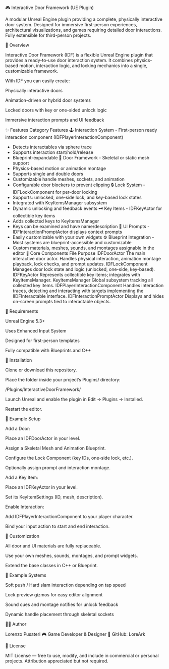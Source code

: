 🎮 Interactive Door Framework (UE Plugin)

A modular Unreal Engine plugin providing a complete, physically interactive door system.
Designed for immersive first-person experiences, architectural visualizations, and games requiring detailed door interactions.
Fully extensible for third-person projects.

🧩 Overview

Interactive Door Framework (IDF) is a flexible Unreal Engine plugin that provides a ready-to-use door interaction system.
It combines physics-based motion, interaction logic, and locking mechanics into a single, customizable framework.

With IDF you can easily create:

Physically interactive doors

Animation-driven or hybrid door systems

Locked doors with key or one-sided unlock logic

Immersive interaction prompts and UI feedback

✨ Features
Category	Features
🕹 Interaction System	- First-person ready interaction component (IDFPlayerInteractionComponent)
- Detects interactables via sphere trace
- Supports interaction start/hold/release
- Blueprint-expandable
🚪 Door Framework	- Skeletal or static mesh support
- Physics-based motion or animation montage
- Supports single and double doors
- Customizable handle meshes, sockets, and animation
- Configurable door blockers to prevent clipping
🔒 Lock System	- IDFLockComponent for per-door locking
- Supports: unlocked, one-side lock, and key-based lock states
- Integrated with KeyItemsManager subsystem
- Dynamic unlocking and feedback events
🗝 Key Items	- IDFKeyActor for collectible key items
- Adds collected keys to KeyItemsManager
- Keys can be examined and have name/description
💬 UI Prompts	- IDFInteractionPromptActor displays context prompts
- Easily customizable with your own widgets
⚙️ Blueprint Integration	- Most systems are blueprint-accessible and customizable
- Custom materials, meshes, sounds, and montages assignable in the editor
🧠 Core Components
File	Purpose
IDFDoorActor	The main interactive door actor. Handles physical interaction, animation montage playback, lock checks, and prompt updates.
IDFLockComponent	Manages door lock state and logic (unlocked, one-side, key-based).
IDFKeyActor	Represents collectible key items; integrates with KeyItemsManager.
KeyItemsManager	Global subsystem tracking all collected key items.
IDFPlayerInteractionComponent	Handles interaction traces, detecting and interacting with targets implementing the IIDFInteractable interface.
IDFInteractionPromptActor	Displays and hides on-screen prompts tied to interactable objects.


🧰 Requirements

Unreal Engine 5.3+

Uses Enhanced Input System

Designed for first-person templates

Fully compatible with Blueprints and C++

🚀 Installation

Clone or download this repository.

Place the folder inside your project’s Plugins/ directory:

<YourProject>/Plugins/InteractiveDoorFramework/


Launch Unreal and enable the plugin in Edit → Plugins → Installed.

Restart the editor.

🧪 Example Setup

Add a Door:

Place an IDFDoorActor in your level.

Assign a Skeletal Mesh and Animation Blueprint.

Configure the Lock Component (key IDs, one-side lock, etc.).

Optionally assign prompt and interaction montage.

Add a Key Item:

Place an IDFKeyActor in your level.

Set its KeyItemSettings (ID, mesh, description).

Enable Interaction:

Add IDFPlayerInteractionComponent to your player character.

Bind your input action to start and end interaction.

🎨 Customization

All door and UI materials are fully replaceable.

Use your own meshes, sounds, montages, and prompt widgets.

Extend the base classes in C++ or Blueprint.

🧩 Example Systems

Soft push / Hard slam interaction depending on tap speed

Lock preview gizmos for easy editor alignment

Sound cues and montage notifies for unlock feedback

Dynamic handle placement through skeletal sockets

🧑‍💻 Author

Lorenzo Pusateri
🎮 Game Developer & Designer
🔗 GitHub: LoreArk

📄 License

MIT License — free to use, modify, and include in commercial or personal projects.
Attribution appreciated but not required.
